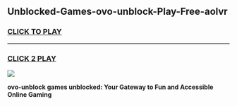 
## Unblocked-Games-ovo-unblock-Play-Free-aolvr
<h3>
<a href="https://premium76.site?title=ovo-unblock&ref=12A">CLICK TO PLAY</a></h3>
<hr>

<h3>
<a href="https://premium76.site?title=ovo-unblock&ref=12A">CLICK 2 PLAY</a>
  
</h3>

<a href="https://premium76.site?title=ovo-unblock&ref=12A"><img src="https://clearcache.store/games.png"></a>


**ovo-unblock games unblocked: Your Gateway to Fun and Accessible Online Gaming**
